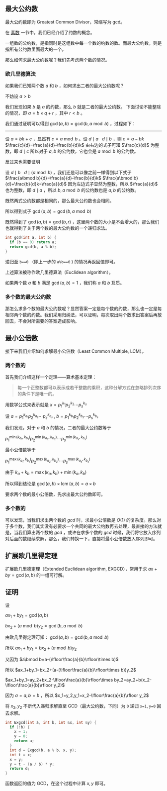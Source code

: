 ## 最大公约数

最大公约数即为 Greatest Common Divisor，常缩写为 gcd。

在 [素数](./prime.md) 一节中，我们已经介绍了约数的概念。

一组数的公约数，是指同时是这组数中每一个数的约数的数。而最大公约数，则是指所有公约数里面最大的一个。

那么如何求最大公约数呢？我们先考虑两个数的情况。

### 欧几里德算法

如果我们已知两个数 $a$ 和 $b$ ，如何求出二者的最大公约数呢？

不妨设 $a > b$ 

我们发现如果 $b$ 是 $a$ 的约数，那么 $b$ 就是二者的最大公约数。
下面讨论不能整除的情况，即 $a = b \times q + r$ ，其中 $r < b$ 。

我们通过证明可以得到 $\gcd(a,b)=\gcd(b,a \bmod b)$ ，过程如下：

* * *

设 $a=bk+c$ ，显然有 $c=a \bmod b$ 。设 $d \mid a\ \ \ d \mid b$ ，则 $c=a-bk$  $\frac{c}{d}=\frac{a}{d}-\frac{b}{d}k$ 由右边的式子可知 $\frac{c}{d}$ 为整数，即 $d \mid c$ 所以对于 $a,b$ 的公约数，它也会是 $a \bmod b$ 的公约数。

反过来也需要证明

设 $d \mid b\ \ \ d \mid (a \bmod b)$ ，我们还是可以像之前一样得到以下式子 $\frac{a\bmod b}{d}=\frac{a}{d}-\frac{b}{d}k$  $\frac{a\bmod b}{d}+\frac{b}{d}k=\frac{a}{d}$ 因为左边式子显然为整数，所以 $\frac{a}{d}$ 也为整数，即 $d \mid a$ ，所以 $b,a\bmod b$ 的公约数也是 $a,b$ 的公约数。

既然两式公约数都是相同的，那么最大公约数也会相同。

所以得到式子 $\gcd(a,b)=\gcd(b,a\bmod b)$ 

既然得到了 $\gcd(a, b) = \gcd(b, r)$ ，这里两个数的大小是不会增大的，那么我们也就得到了关于两个数的最大公约数的一个递归求法。

```cpp
int gcd(int a, int b) {
  if (b == 0) return a;
  return gcd(b, a % b);
}
```

递归至 `b==0` （即上一步的 `a%b==0` ) 的情况再返回值即可。

上述算法被称作欧几里德算法（Euclidean algorithm）。

如果两个数 $a$ 和 $b$ 满足 $\gcd(a, b) = 1$ ，我们称 $a$ 和 $b$ 互质。

### 多个数的最大公约数

那怎么求多个数的最大公约数呢？显然答案一定是每个数的约数，那么也一定是每相邻两个数的约数。我们采用归纳法，可以证明，每次取出两个数求出答案后再放回去，不会对所需要的答案造成影响。

## 最小公倍数

接下来我们介绍如何求解最小公倍数（Least Common Multiple, LCM）。

### 两个数的

首先我们介绍这样一个定理——算术基本定理：

> 每一个正整数都可以表示成若干整数的乘积，这种分解方式在忽略排列次序的条件下是唯一的。

用数学公式来表示就是 $x = p_1^{k_1}p_2^{k_2} \cdots p_s^{k_s}$ 

设 $a = p_1^{k_{a_1}}p_2^{k_{a_2}} \cdots p_s^{k_{a_s}}$ , $b = p_1^{k_{b_1}}p_2^{k_{b_2}} \cdots p_s^{k_{b_s}}$ 

我们发现，对于 $a$ 和 $b$ 的情况，二者的最大公约数等于

 $p_1^{\min(k_{a_1}, k_{b_1})}p_2^{\min(k_{a_2}, k_{b_2})} \cdots p_s^{\min(k_{a_s}, k_{b_s})}$ 

最小公倍数等于

 $p_1^{\max(k_{a_1}, k_{b_1})}p_2^{\max(k_{a_2}, k_{b_2})} \cdots p_s^{\max(k_{a_s}, k_{b_s})}$ 

由于 $k_a + k_b = \max(k_a, k_b) + \min(k_a, k_b)$ 

所以得到结论是 $\gcd(a, b) \times \operatorname{lcm}(a, b) = a \times b$ 

要求两个数的最小公倍数，先求出最大公约数即可。

### 多个数的

可以发现，当我们求出两个数的 $gcd$ 时，求最小公倍数是 $O(1)$ 的复杂度。那么对于多个数，我们其实没有必要求一个共同的最大公约数再去处理，最直接的方法就是，当我们算出两个数的 $gcd$ ，或许在求多个数的 $gcd$ 时候，我们将它放入序列对后面的数继续求解，那么，我们转换一下，直接将最小公倍数放入序列即可。

## 扩展欧几里得定理

扩展欧几里德定理（Extended Euclidean algorithm, EXGCD），常用于求 $ax+by=\gcd(a,b)$ 的一组可行解。

## 证明

设

 $ax_1+by_1=\gcd(a,b)$ 

 $bx_2+(a\bmod b)y_2=\gcd(b,a\bmod b)$ 

由欧几里得定理可知： $\gcd(a,b)=\gcd(b,a\bmod b)$ 

所以 $ax_1+by_1=bx_2+(a\bmod b)y_2$ 

又因为 $a\bmod b=a-(\lfloor\frac{a}{b}\rfloor\times b)$ 

所以 $ax_1+by_1=bx_2+(a-(\lfloor\frac{a}{b}\rfloor\times b))y_2$ 

 $ax_1+by_1=ay_2+bx_2-\lfloor\frac{a}{b}\rfloor\times by_2=ay_2+b(x_2-\lfloor\frac{a}{b}\rfloor y_2)$ 

因为 $a=a,b=b$ ，所以 $x_1=y_2,y_1=x_2-\lfloor\frac{a}{b}\rfloor y_2$ 

将 $x_2,y_2$ 不断代入递归求解直至 GCD（最大公约数，下同）为 `0` 递归 `x=1,y=0` 回去求解。

```cpp
int Exgcd(int a, int b, int &x, int &y) {
  if (!b) {
    x = 1;
    y = 0;
    return a;
  }
  int d = Exgcd(b, a % b, x, y);
  int t = x;
  x = y;
  y = t - (a / b) * y;
  return d;
}
```

函数返回的值为 GCD，在这个过程中计算 $x,y$ 即可。
